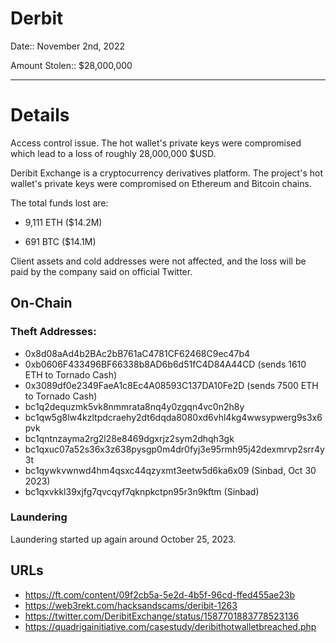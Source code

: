 # Derbit

Date:: November 2nd, 2022

Amount Stolen:: $28,000,000


---


# Details

Access control issue. The hot wallet's private keys were compromised which lead to a loss of roughly 28,000,000 $USD.

Deribit Exchange is a cryptocurrency derivatives platform. The project's hot wallet's private keys were compromised on Ethereum and Bitcoin chains.

The total funds lost are:

- 9,111 ETH ($14.2M)

- 691 BTC ($14.1M)

Client assets and cold addresses were not affected, and the loss will be paid by the company said on official Twitter.


## On-Chain

### Theft Addresses:

- 0x8d08aAd4b2BAc2bB761aC4781CF62468C9ec47b4
- 0xb0606F433496BF66338b8AD6b6d51fC4D84A44CD (sends 1610 ETH to Tornado Cash)
- 0x3089df0e2349FaeA1c8Ec4A08593C137DA10Fe2D (sends 7500 ETH to Tornado Cash)
- bc1q2dequzmk5vk8nmmrata8nq4y0zgqn4vc0n2h8y
- bc1qw5g8lw4kzltpdcraehy2dt6dqda8080xd6vhl4kg4wwsypwerg9s3x6pvk
- bc1qntnzayma2rg2l28e8469dgxrjz2sym2dhqh3gk
- bc1qxuc07a52s36x3z638pysgp0m4dr0fyj3e95rmh95j42dexmrvp2srr4y3t
- bc1qywkvwnwd4hm4qsxc44qzyxmt3eetw5d6ka6x09 (Sinbad, Oct 30 2023)
- bc1qxvkkl39xjfg7qvcqyf7qknpkctpn95r3n9kftm (Sinbad)


### Laundering

Laundering started up again around October 25, 2023. 

## URLs

- https://ft.com/content/09f2cb5a-5e2d-4b5f-96cd-ffed455ae23b
- https://web3rekt.com/hacksandscams/deribit-1263
- https://twitter.com/DeribitExchange/status/1587701883778523136
- https://quadrigainitiative.com/casestudy/deribithotwalletbreached.php